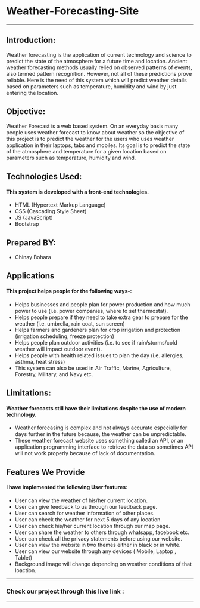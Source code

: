 # Weather-Forecasting-Site
<hr>


## Introduction:
Weather forecasting is the application of current technology and science to predict the state of the atmosphere for a future time and location. Ancient weather forecasting methods usually relied on observed patterns of events, also termed pattern recognition. However, not all of these predictions prove reliable. Here is the need of this system which will predict weather details based on parameters such as temperature, humidity and wind by just entering the location.


## Objective:
Weather Forecast is a web based system. On an everyday basis many people uses weather forecast to know about weather so the objective of this project is to predict the weather for the users who uses weather application in their laptops, tabs and mobiles. Its goal is to predict the state of the atmosphere and temperature for a given location based on parameters such as temperature, humidity and wind.


## Technologies Used:
#### This system is developed with a front-end technologies.
- HTML (Hypertext Markup Language)
- CSS (Cascading Style Sheet)
- JS (JavaScript)
- Bootstrap

## Prepared BY:
- Chinay Bohara


## Applications
#### This project helps people for the following ways-:
- Helps businesses and people plan for power production and how much power to use (i.e. power companies, where to set thermostat).
- Helps people prepare if they need to take extra gear to prepare for the weather (i.e. umbrella, rain coat, sun screen)
- Helps farmers and gardeners plan for crop irrigation and protection (irrigation scheduling, freeze protection)
- Helps people plan outdoor activities (i.e. to see if rain/storms/cold weather will impact outdoor event).
- Helps people with health related issues to plan the day (i.e. allergies, asthma, heat stress)
- This system can also be used in Air Traffic, Marine, Agriculture, Forestry, Military, and Navy etc.


## Limitations:
#### Weather forecasts still have their limitations despite the use of modern technology.
- Weather forecasing is complex and not always accurate especially for days further in the future because, the weather can be unpredictable.
- These weather forecast website uses something called an API, or an application programming interface to retrieve the data so sometimes API will not work properly because of lack of documentation.


## Features We Provide
#### I have implemented the following User features:
- User can view the weather of his/her current location.
- User can give feedback to us through our feedback page.
- User can search for weather information of other places.
- User can check the weather for next 5 days of any location.
- User can check his/her current location through our map page.
- User can share the weather to others through whatsapp, facebook etc.
- User can check all the privacy statements before using our website.
- User can view the website in two themes either in black or in white.
- User can view our website through any devices ( Mobile, Laptop , Tablet)
- Background image will change depending on weather conditions of that loaction.

<hr>

### Check our project through this live link : 

<hr>
